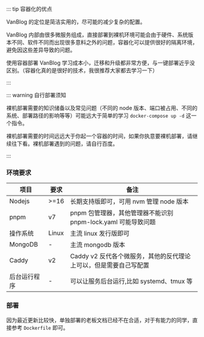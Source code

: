 ::: tip 容器化的优点

VanBlog 的定位是简洁实用的，尽可能的减少复杂的配置。

VanBlog 内部由很多微服务组成，直接部署到裸机环境可能会由于硬件、系统版本不同、软件不同而出现很多意料之外的问题，容器化可以提供很好的隔离环境，避免因这些差异导致的问题。

使用容器部署 VanBlog 学习成本小，迁移和升级都非常方便，与一键部署近乎没区别。（容器化真的是很好的技术，我很推荐大家都去学习一下）

:::

::: warning 自行部署须知

裸机部署需要的知识储备以及常见问题（不同的 node 版本、端口被占用、不同的系统、部署路径的影响等等）可能远大于简单的学习 `docker-compose up -d` 这一个指令。

裸机部署需要的时间远远大于你起一个容器的时间，如果你执意要裸机部署，请继续往下看。裸机部署遇到的问题，请自行百度。

:::

### 环境要求

| 项目         | 要求  | 备注                                                              |
| ------------ | ----- | ----------------------------------------------------------------- |
| Nodejs       | >=16  | 长期支持版即可，可用 nvm 管理 node 版本                           |
| pnpm         | v7    | pnpm 包管理器，其他管理器不能识别 pnpm-lock.yaml 可能导致问题          |
| 操作系统     | Linux | 主流 linux 发行版即可                                             |
| MongoDB      | -     | 主流 mongodb 版本                                                 |
| Caddy        | v2    | Caddy v2 反代各个微服务，其他的反代理论上可以，但是需要自己写配置 |
| 后台运行程序 | -     | 可以让服务后台运行,比如 systemd、tmux 等                          |



### 部署
因为最近更新比较快，单独部署的老板文档已经不在合适，对于有能力的同学，直接参考 `Dockerfile` 即可。